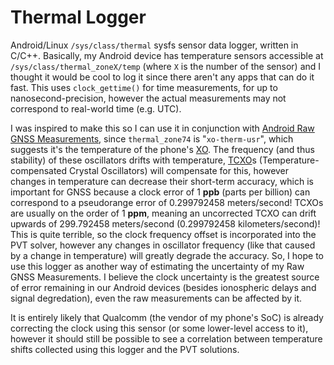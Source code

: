 # Thermal Logger

Android/Linux `/sys/class/thermal` sysfs sensor data logger, written in C/C++. Basically, my Android device has temperature sensors accessible at `/sys/class/thermal_zoneX/temp` (where `X` is the number of the sensor) and I thought it would be cool to log it since there aren't any apps that can do it fast. This uses `clock_gettime()` for time measurements, for up to nanosecond-precision, however the actual measurements may not correspond to real-world time (e.g. UTC).

I was inspired to make this so I can use it in conjunction with [Android Raw GNSS Measurements](https://developer.android.com/develop/sensors-and-location/sensors/gnss), since `thermal_zone74` is "`xo-therm-usr`", which suggests it's the temperature of the phone's [XO](https://en.wikipedia.org/wiki/Crystal_oscillator). The frequency (and thus stability) of these oscillators drifts with temperature, [TCXO](https://en.wikipedia.org/wiki/Crystal_oscillator#Temperature)s (Temperature-compensated Crystal Oscillators) will compensate for this, however changes in temperature can decrease their short-term accuracy, which is important for GNSS because a clock error of 1 __**ppb**__ (parts per billion) can correspond to a pseudorange error of 0.299792458 meters/second! TCXOs are usually on the order of 1 __**ppm**__, meaning an uncorrected TCXO can drift upwards of 299.792458 meters/second (0.299792458 kilometers/second)! This is quite terrible, so the clock frequency offset is incorporated into the PVT solver, however any changes in oscillator frequency (like that caused by a change in temperature) will greatly degrade the accuracy. So, I hope to use this logger as another way of estimating the uncertainty of my Raw GNSS Measurements. I believe the clock uncertainty is the greatest source of error remaining in our Android devices (besides ionospheric delays and signal degredation), even the raw measurements can be affected by it.

It is entirely likely that Qualcomm (the vendor of my phone's SoC) is already correcting the clock using this sensor (or some lower-level access to it), however it should still be possible to see a correlation between temperature shifts collected using this logger and the PVT solutions.
